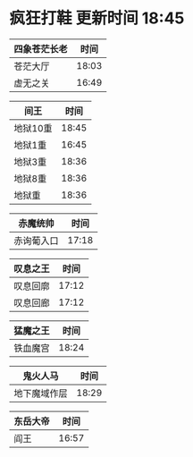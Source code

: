 # 疯狂打鞋 更新时间 18:45

| 四象苍茫长老   | 时间    |
|--------|-------|
| 苍茫大厅 | 18:03 |
| 虚无之关 | 16:49 |

| 间王   | 时间    |
|--------|-------|
| 地狱10重 | 18:45 |
| 地狱1重 | 16:45 |
| 地狱3重 | 18:36 |
| 地狱8重 | 18:36 |
| 地狱重 | 18:36 |

| 赤魔统帅   | 时间    |
|--------|-------|
| 赤询葡入口 | 17:18 |

| 叹息之王   | 时间    |
|--------|-------|
| 叹息回廓 | 17:12 |
| 叹息回廊 | 17:12 |

| 猛魔之王   | 时间    |
|--------|-------|
| 铁血魔宫 | 18:24 |

| 鬼火人马   | 时间    |
|--------|-------|
| 地下魔域作层 | 18:29 |

| 东岳大帝   | 时间    |
|--------|-------|
| 阎王 | 16:57 |